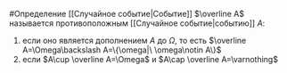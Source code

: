 #Определение 
[[Случайное событие|Событие]] $\overline A$ называется противоположным [[Случайное событие|событию]] $A$:
1. если оно является дополнением $A$ до $\Omega$, то есть $\overline A=\Omega\backslash A=\{\omega|\ \omega\notin A\}$ 
2. если $A\cup \overline A=\Omega$ и $A\cap \overline A=\varnothing$